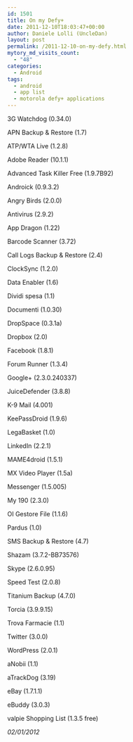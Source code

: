 ```yaml
---
id: 1501
title: On my Defy+
date: 2011-12-10T18:03:47+00:00
author: Daniele Lolli (UncleDan)
layout: post
permalink: /2011-12-10-on-my-defy.html
mytory_md_visits_count:
  - "48"
categories:
  - Android
tags:
  - android
  - app list
  - motorola defy+ applications
---
```

3G Watchdog (0.34.0)
  
APN Backup & Restore (1.7)
  
ATP/WTA Live (1.2.8)
  
Adobe Reader (10.1.1)
  
Advanced Task Killer Free (1.9.7B92)
  
Androick (0.9.3.2)
  
Angry Birds (2.0.0)
  
Antivirus (2.9.2)
  
App Dragon (1.22)
  
Barcode Scanner (3.72)
  
Call Logs Backup & Restore (2.4)
  
ClockSync (1.2.0)
  
Data Enabler (1.6)
  
Dividi spesa (1.1)
  
Documenti (1.0.30)
  
DropSpace (0.3.1a)
  
Dropbox (2.0)
  
Facebook (1.8.1)
  
Forum Runner (1.3.4)
  
Google+ (2.3.0.240337)
  
JuiceDefender (3.8.8)
  
K-9 Mail (4.001)
  
KeePassDroid (1.9.6)
  
LegaBasket (1.0)
  
LinkedIn (2.2.1)
  
MAME4droid (1.5.1)
  
MX Video Player (1.5a)
  
Messenger (1.5.005)
  
My 190 (2.3.0)
  
OI Gestore File (1.1.6)
  
Pardus (1.0)
  
SMS Backup & Restore (4.7)
  
Shazam (3.7.2-BB73576)
  
Skype (2.6.0.95)
  
Speed Test (2.0.8)
  
Titanium Backup (4.7.0)
  
Torcia (3.9.9.15)
  
Trova Farmacie (1.1)
  
Twitter (3.0.0)
  
WordPress (2.0.1)
  
aNobii (1.1)
  
aTrackDog (3.19)
  
eBay (1.7.1.1)
  
eBuddy (3.0.3)
  
valpie Shopping List (1.3.5 free)

_02/01/2012_